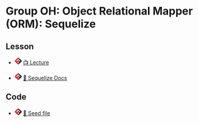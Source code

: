 # Group OH: Object Relational Mapper (ORM): Sequelize

## Lesson

- ![FSA](/logo.png) [📺 Lecture](https://youtu.be/X-0o6QrfVxA)

- ![FSA](/logo.png) [🔬 Sequelize Docs](https://sequelize.org/master/manual/getting-started.html)



## Code

- ![FSA](/logo.png) [🔬 Seed file](./orm/data_layer/seed.js)

